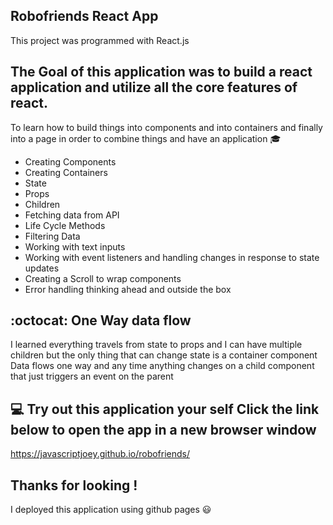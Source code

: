 ## Robofriends React App
This project was programmed with React.js

## The Goal of this application was to build a react application and utilize all the core features of react.
To learn how to build things into components and into containers and finally into a page in order to combine things and have an application :mortar_board:

- Creating Components
- Creating Containers
- State
- Props
- Children
- Fetching data from API 
- Life Cycle Methods 
- Filtering Data 
- Working with text inputs 
- Working with event listeners and handling changes in response to state updates
- Creating a Scroll to wrap components 
- Error handling thinking ahead and outside the box

## :octocat: One Way data flow
I learned everything travels from state to props and I can have multiple children but the only thing that can change state is a container component
Data flows one way and any time anything changes on a child component that just triggers an event on the parent

## :computer: Try out this application your self Click the link below to open the app in a new browser window

https://javascriptjoey.github.io/robofriends/

## Thanks for looking !
I deployed this application using github pages :smiley:
